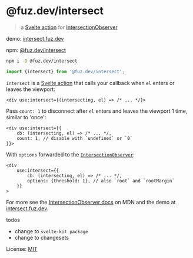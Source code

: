 # @fuz.dev/intersect

> a [Svelte action](https://svelte.dev/docs/svelte-action) for
> [IntersectionObserver](https://developer.mozilla.org/en-US/docs/Web/API/IntersectionObserver/IntersectionObserver)

demo: [intersect.fuz.dev](https://intersect.fuz.dev/)

npm: [@fuz.dev/intersect](https://www.npmjs.com/package/@fuz.dev/intersect)

```bash
npm i -D @fuz.dev/intersect
```

```ts
import {intersect} from '@fuz.dev/intersect';
```

`intersect` is a [Svelte action](https://svelte.dev/docs/svelte-action)
that calls your callback when `el` enters or leaves the viewport:

```svelte
<div use:intersect={(intersecting, el) => /* ... */}>
```

Pass `count: 1` to disconnect after `el` enters and leaves the viewport 1 time, similar to 'once':

```svelte
<div use:intersect={{
	cb: (intersecting, el) => /* ... */,
	count: 1, // disable with `undefined` or `0`
}}>
```

With `options` forwarded to the
[`IntersectionObserver`](https://developer.mozilla.org/en-US/docs/Web/API/IntersectionObserver/IntersectionObserver):

```svelte
<div
	use:intersect={{
		cb: (intersecting, el) => /* ... */,
		options: {threshold: 1}, // also `root` and `rootMargin`
	}}
>
```

For more see the
[IntersectionObserver docs](https://developer.mozilla.org/en-US/docs/Web/API/IntersectionObserver/IntersectionObserver) on MDN
and the demo at [intersect.fuz.dev](https://intersect.fuz.dev/).

todos

- change to `svelte-kit package`
- change to changesets

License: [MIT](LICENSE)
